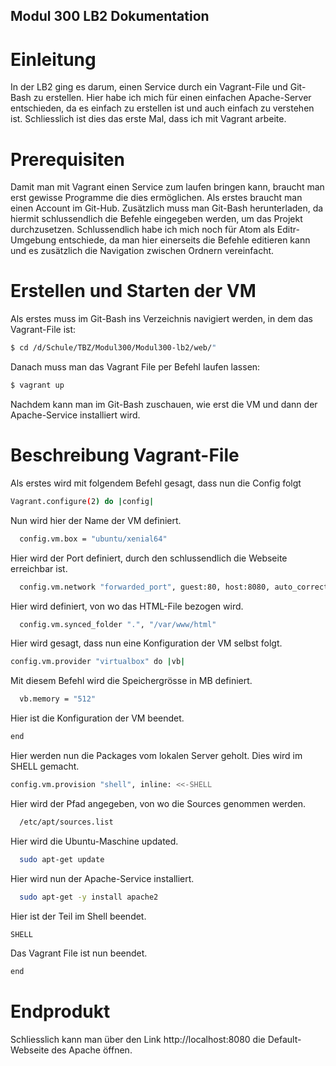 ## Modul 300 LB2 Dokumentation
# Einleitung

In der LB2 ging es darum, einen Service durch ein Vagrant-File und Git-Bash zu erstellen.
Hier habe ich mich für einen einfachen Apache-Server entschieden, da es einfach zu erstellen ist und auch einfach zu verstehen ist. Schliesslich ist dies das erste Mal, dass ich mit Vagrant arbeite.

# Prerequisiten
Damit man mit Vagrant einen Service zum laufen bringen kann, braucht man erst gewisse Programme die dies ermöglichen. Als erstes braucht man einen Account im Git-Hub. Zusätzlich muss man Git-Bash herunterladen, da hiermit schlussendlich die Befehle eingegeben werden, um das Projekt durchzusetzen. Schlussendlich habe ich mich noch für Atom als Editr-Umgebung entschiede, da man hier einerseits die Befehle editieren kann und es zusätzlich die Navigation zwischen Ordnern vereinfacht.

# Erstellen und Starten der VM

Als erstes muss im Git-Bash ins Verzeichnis navigiert werden, in dem das Vagrant-File ist:
```sh
$ cd /d/Schule/TBZ/Modul300/Modul300-lb2/web/" 
```
Danach muss man das Vagrant File per Befehl laufen lassen:
```sh
$ vagrant up
```
Nachdem kann man im Git-Bash zuschauen, wie erst die VM und dann der Apache-Service installiert wird.

# Beschreibung Vagrant-File
Als erstes wird mit folgendem Befehl gesagt, dass nun die Config folgt
```sh
Vagrant.configure(2) do |config|
```
Nun wird hier der Name der VM definiert.
```sh
  config.vm.box = "ubuntu/xenial64"
```
Hier wird der Port definiert, durch den schlussendlich die Webseite erreichbar ist.
```sh
  config.vm.network "forwarded_port", guest:80, host:8080, auto_correct: true
```
Hier wird definiert, von wo das HTML-File bezogen wird.
```sh
  config.vm.synced_folder ".", "/var/www/html"
```
Hier wird gesagt, dass nun eine Konfiguration der VM selbst folgt.
```sh
config.vm.provider "virtualbox" do |vb|
```
Mit diesem Befehl wird die Speichergrösse in MB definiert.
```sh
  vb.memory = "512"
```
Hier ist die Konfiguration der VM beendet.
```sh
end
```
Hier werden nun die Packages vom lokalen Server geholt. Dies wird im SHELL gemacht.
```sh
config.vm.provision "shell", inline: <<-SHELL
```
Hier wird der Pfad angegeben, von wo die Sources genommen werden.
```sh
  /etc/apt/sources.list
```
Hier wird die Ubuntu-Maschine updated.
```sh
  sudo apt-get update
```
Hier wird nun der Apache-Service installiert.
```sh
  sudo apt-get -y install apache2
```
Hier ist der Teil im Shell beendet.
```sh
SHELL
```
Das Vagrant File ist nun beendet.
```sh
end
```

# Endprodukt
Schliesslich kann man über den Link http://localhost:8080 die Default-Webseite des Apache öffnen.
